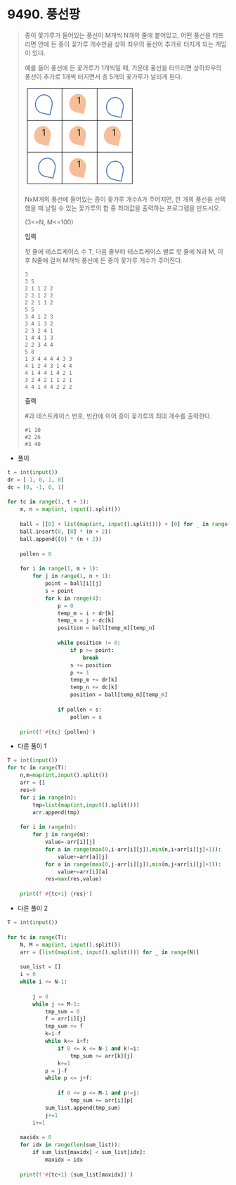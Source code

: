 # 9490. 풍선팡

> 종이 꽃가루가 들어있는 풍선이 M개씩 N개의 줄에 붙어있고, 어떤 풍선을 터뜨리면 안에 든 종이 꽃가루 개수만큼 상하 좌우의 풍선이 추가로 터지게 되는 게임이 있다.
>
> 예를 들어 풍선에 든 꽃가루가 1개씩일 때, 가운데 풍선을 터뜨리면 상하좌우의 풍선이 추가로 1개씩 터지면서 총 5개의 꽃가루가 날리게 된다.
>
> ![image-20210822205656041](09490-풍선팡.assets/image-20210822205656041.png)
>
> NxM개의 풍선에 들어있는 종이 꽃가루 개수A가 주어지면, 한 개의 풍선을 선택했을 때 날릴 수 있는 꽃가루의 합 중 최대값을 출력하는 프로그램을 만드시오.
>
> (3<=N, M<=100)
>
> 
>
> **입력**
>
> 첫 줄에 테스트케이스 수 T, 다음 줄부터 테스트케이스 별로 첫 줄에 N과 M, 이후 N줄에 걸쳐 M개씩 풍선에 든 종이 꽃가루 개수가 주어진다.
>
> ```
> 3
> 3 5
> 2 1 1 2 2 
> 2 2 1 2 2 
> 2 2 1 1 2 
> 5 5
> 3 4 1 2 3 
> 3 4 1 3 2 
> 2 3 2 4 1 
> 1 4 4 1 3 
> 2 2 3 4 4 
> 5 8
> 1 3 4 4 4 4 3 3 
> 4 1 2 4 3 1 4 4 
> 4 1 4 4 1 4 2 1 
> 3 2 4 2 1 1 2 1 
> 4 4 1 4 4 2 2 2 
> ```
>
> **출력**
>
> \#과 테스트케이스 번호, 빈칸에 이어 종이 꽃가루의 최대 개수를 출력한다.
>
> ```
> #1 10
> #2 26
> #3 40
> ```

- 풀이

```python
t = int(input())
dr = [-1, 0, 1, 0]
dc = [0, -1, 0, 1]

for tc in range(1, t + 1):
    m, n = map(int, input().split())

    ball = [[0] + list(map(int, input().split())) + [0] for _ in range(m)]
    ball.insert(0, [0] * (n + 2))
    ball.append([0] * (n + 2))

    pollen = 0

    for i in range(1, m + 1):
        for j in range(1, n + 1):
            point = ball[i][j]
            s = point
            for k in range(4):
                p = 0
                temp_m = i + dr[k]
                temp_n = j + dc[k]
                position = ball[temp_m][temp_n]

                while position != 0:
                    if p >= point:
                        break
                    s += position
                    p += 1
                    temp_m += dr[k]
                    temp_n += dc[k]
                    position = ball[temp_m][temp_n]

                if pollen < s:
                    pollen = s

    print(f'#{tc} {pollen}')
```

- 다른 풀이 1

```python
T = int(input())
for tc in range(T):
    n,m=map(int,input().split())
    arr = []
    res=0
    for i in range(n):
        tmp=list(map(int,input().split()))
        arr.append(tmp)
 
    for i in range(n):
        for j in range(m):
            value=-arr[i][j]
            for a in range(max(0,i-arr[i][j]),min(n,i+arr[i][j]+1)):
                value+=arr[a][j]
            for a in range(max(0,j-arr[i][j]),min(m,j+arr[i][j]+1)):
                value+=arr[i][a]
            res=max(res,value)
 
    print(f'#{tc+1} {res}')
```

- 다른 풀이 2

```python
T = int(input())

for tc in range(T):
    N, M = map(int, input().split())
    arr = [list(map(int, input().split())) for _ in range(N)]
 
    sum_list = []
    i = 0
    while i <= N-1:
 
        j = 0
        while j <= M-1:
            tmp_sum = 0
            f = arr[i][j]   
            tmp_sum += f    
            k=i-f 
            while k<= i+f:  
                if 0 <= k <= N-1 and k!=i: 
                    tmp_sum += arr[k][j]    
                k+=1    
            p = j-f
            while p <= j+f:
 
                if 0 <= p <= M-1 and p!=j:  
                    tmp_sum += arr[i][p]   
            sum_list.append(tmp_sum)
            j+=1 
        i+=1
 
    maxidx = 0
    for idx in range(len(sum_list)):
        if sum_list[maxidx] < sum_list[idx]:
            maxidx = idx
 
    print(f'#{tc+1} {sum_list[maxidx]}')
```

